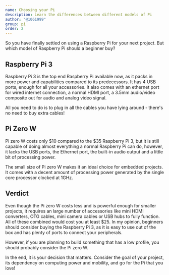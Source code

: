 ```yaml
---
name: Choosing your Pi
description: Learn the differences between different models of Pi
author: "@1061999"
group: pi
order: 2
---
```


So you have finally settled on using a Raspberry Pi for your next project. But which model of Raspberry Pi should a beginner buy?

## Raspberry Pi 3

Raspberry Pi 3 is the top end Raspberry Pi available now, as it packs in more power and capabilities compared to its predecessors. It has 4 USB ports, enough for all your accessories. It also comes with an ethernet port for wired internet connection, a normal HDMI port, a 3.5mm audio/video composite out for audio and analog video signal.

All you need to do is to plug in all the cables you have lying around - there's no need to buy extra cables!

## Pi Zero W

Pi zero W costs only $10 compared to the $35 Raspberry Pi 3, but it is still capable of doing almost everything a normal Raspberry Pi can do, however, it lacks the USB ports, the Ethernet port, the built-in audio output and a little bit of processing power.

The small size of Pi zero W makes it an ideal choice for embedded projects. It comes with a decent amount of processing power generated by the single core processor clocked at 1GHz.

## Verdict

Even though the Pi zero W costs less and is powerful enough for smaller projects, it requires an large number of accessories like mini HDMI converters, OTG cables, mini camera cables or USB hubs to fully function. All of these combined would cost you at least $25. In my opinion, beginners should consider buying the Raspberry Pi 3, as it is easy to use out of the box and has plenty of ports to connect your peripherals.

However, if you are planning to build something that has a low profile, you should probably consider the Pi zero W.

In the end, it is your decision that matters. Consider the goal of your project, its dependency on computing power and mobility, and go for the Pi that you love!
